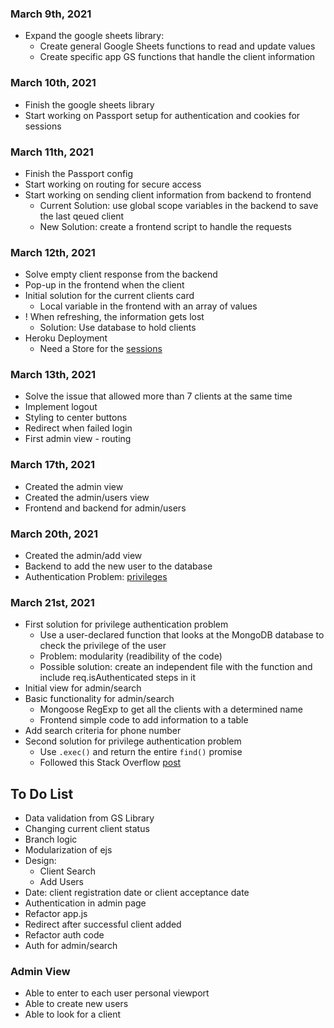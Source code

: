 ### March 9th, 2021
* Expand the google sheets library:
    * Create general Google Sheets functions to read and update values
    * Create specific app GS functions that handle the client information

### March 10th, 2021
* Finish the google sheets library
* Start working on Passport setup for authentication and cookies for sessions

### March 11th, 2021
* Finish the Passport config
* Start working on routing for secure access
* Start working on sending client information from backend to frontend
    * Current Solution: use global scope variables in the backend to save the last qeued client
    * New Solution: create a frontend script to handle the requests

### March 12th, 2021
* Solve empty client response from the backend
* Pop-up in the frontend when the client
* Initial solution for the current clients card
    * Local variable in the frontend with an array of values
* ! When refreshing, the information gets lost
    * Solution: Use database to hold clients
* Heroku Deployment
    * Need a Store for the [sessions](https://www.npmjs.com/package/connect-mongo)

### March 13th, 2021
* Solve the issue that allowed more than 7 clients at the same time
* Implement logout
* Styling to center buttons
* Redirect when failed login
* First admin view - routing

### March 17th, 2021
* Created the admin view
* Created the admin/users view
* Frontend and backend for admin/users

### March 20th, 2021
* Created the admin/add view
* Backend to add the new user to the database
* Authentication Problem: [privileges](https://developerhandbook.com/passport.js/passport-role-based-authorisation-authentication/)

### March 21st, 2021
* First solution for privilege authentication problem
    * Use a user-declared function that looks at the MongoDB database to check the privilege of the user
    * Problem: modularity (readibility of the code)
    * Possible solution: create an independent file with the function and include req.isAuthenticated steps in it
* Initial view for admin/search
* Basic functionality for admin/search
    * Mongoose RegExp to get all the clients with a determined name
    * Frontend simple code to add information to a table
* Add search criteria for phone number
* Second solution for privilege authentication problem
    * Use `.exec()` and return the entire `find()` promise
    * Followed this Stack Overflow [post](https://stackoverflow.com/questions/53688901/javascript-async-await-not-waiting-for-mongoose-await)

## To Do List
* Data validation from GS Library
* Changing current client status
* Branch logic
* Modularization of ejs
* Design:
    * Client Search
    * Add Users
* Date: client registration date or client acceptance date
* Authentication in admin page
* Refactor app.js
* Redirect after successful client added
* Refactor auth code
* Auth for admin/search

### Admin View
* Able to enter to each user personal viewport
* Able to create new users
* Able to look for a client


